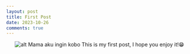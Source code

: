 ```yaml
---
layout: post
title: First Post
date: 2023-10-26
comments: true
---
```

<span style="display:block;text-align:center">![alt](https://ivanafirmansyah.github.io/assets/img/kobo.jpg)<span>
Mama aku ingin kobo
This is my first post, I hope you enjoy it!😁
